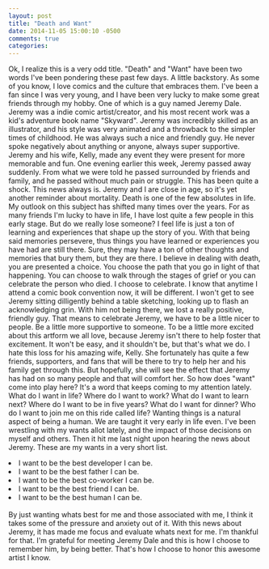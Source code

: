 ```yaml
---
layout: post
title: "Death and Want"
date: 2014-11-05 15:00:10 -0500
comments: true
categories: 
---
```


Ok, I realize this is a very odd title.  "Death" and "Want" have been two words I've been pondering these past few days.  A little backstory.
As some of you know, I love comics and the culture that embraces them.  I've been a fan since I was very young, and I have been very lucky to make some great friends through my hobby.  One of which is a guy named Jeremy Dale.  Jeremy was a indie comic artist/creator, and his most recent work was a kid's adventure book name "Skyward".  Jeremy was incredibly skilled as an illustrator, and his style was very animated and a throwback to the simpler times of childhood.  He was always such a nice and friendly guy. He never spoke negatively about anything or anyone, always super supportive. Jeremy and his wife, Kelly, made any event they were present for more memorable and fun.
One evening earlier this week, Jeremy passed away suddenly.  From what we were told he passed surrounded by friends and family, and he passed without much pain or struggle.  This has been quite a shock.  This news always is.  Jeremy and I are close in age, so it's yet another reminder about mortality.
Death is one of the few absolutes in life.  My outlook on this subject has shifted many times over the years.  For as many friends I'm lucky to have in life, I have lost quite a few people in this early stage. But do we really lose someone?
I feel life is just a ton of learning and experiences that shape up the story of you.  With that being said memories persevere, thus things you have learned or experiences you have had are still there.  Sure, they may have a ton of other thoughts and memories that bury them, but they are there. I believe in dealing with death, you are presented a choice.  You choose the path that you go in light of that happening.  You can choose to walk through the stages of grief or you can celebrate the person who died.  I choose to celebrate. 
I know that anytime I attend a comic book convention now, it will be different.  I won't get to see Jeremy sitting dilligently behind a table sketching, looking up to flash an acknowledging grin. With him not being there, we lost a really positive, friendly guy.  That means to celebrate Jeremy, we have to be a little nicer to people. Be a little more supportive to someone. To be a little more excited about this artform we all love, because Jeremy isn't there to help foster that excitement.  It won't be easy, and it shouldn't be, but that's what we do.
I hate this loss for his amazing wife, Kelly. She fortunately has quite a few friends, supporters, and fans that will be there to try to help her and his family get through this. But hopefully, she will see the effect that Jeremy has had on so many people and that will comfort her. 
So how does "want" come into play here?
It's a word that keeps coming to my attention lately. What do I want in life? Where do I want to work? What do I want to learn next? Where do I want to be in five years? What do I want for dinner? Who do I want to join me on this ride called life?
Wanting things is a natural aspect of being a human. We are taught it very early in life even. I've been wrestling with my wants allot lately, and the impact of those decisions on myself and others. Then it hit me last night upon hearing the news about Jeremy.
These are my wants in a very short list. 
<li>I want to be the best developer I can be.
<li>I want to be the best father I can be.
<li>I want to be the best co-worker I can be.
<li>I want to be the best friend I can be.
<li>I want to be the best human I can be.<br>
<br>By just wanting whats best for me and those associated with me, I think it takes some of the pressure and anxiety out of it. With this news about Jeremy, it has made me focus and evaluate whats next for me. I'm thankful for that. I'm grateful for meeting Jeremy Dale and this is how I choose to remember him, by being better. That's how I choose to honor this awesome artist I know.
